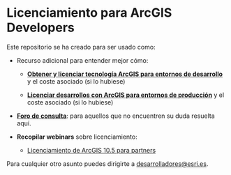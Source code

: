 # Licenciamiento para ArcGIS Developers

Este repositorio se ha creado para ser usado como:

* Recurso adicional para entender mejor cómo:

    * **[Obtener y licenciar tecnología ArcGIS para entornos de desarrollo](https://github.com/esri-es/licenciamiento-developers/tree/master/entornos-de-desarrollo#obtener-y-licenciar-tecnolog%C3%ADa-arcgis-para-entornos-de-desarrollo)** y el coste asociado (si lo hubiese)

    * **[Licenciar desarrollos con ArcGIS para entornos de producción](https://github.com/esri-es/licenciamiento-developers/tree/master/entornos-de-produccion)** y el coste asociado (si lo hubiese)

* **[Foro de consulta](https://github.com/esri-es/licenciamiento-developers/issues)**: para aquellos que no encuentren su duda resuelta aquí.

* **Recopilar webinars** sobre licenciamiento:

    * [Licenciamiento de ArcGIS 10.5 para partners](https://www.youtube.com/watch?v=WglgAsC4Wow)

Para cualquier otro asunto puedes dirigirte a desarrolladores@esri.es.
